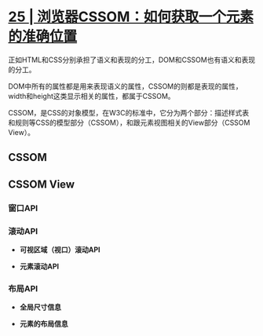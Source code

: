 # [25 | 浏览器CSSOM：如何获取一个元素的准确位置](https://time.geekbang.org/column/article/86117?utm_source=time_web&utm_medium=menu)

正如HTML和CSS分别承担了语义和表现的分工，DOM和CSSOM也有语义和表现的分工。

DOM中所有的属性都是用来表现语义的属性，CSSOM的则都是表现的属性，width和height这类显示相关的属性，都属于CSSOM。

CSSOM，是CSS的对象模型，在W3C的标准中，它分为两个部分：描述样式表和规则等CSS的模型部分（CSSOM），和跟元素视图相关的View部分（CSSOM View）。

## CSSOM


## CSSOM View

### 窗口API

### 滚动API

- **可视区域（视口）滚动API**
  

- **元素滚动API**
  


### 布局API

- **全局尺寸信息**
  


- **元素的布局信息**
  

  


